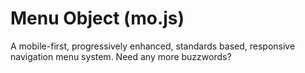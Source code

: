 Menu Object (mo.js)
=====

A mobile-first, progressively enhanced, standards based, responsive navigation menu system. Need any more buzzwords?


